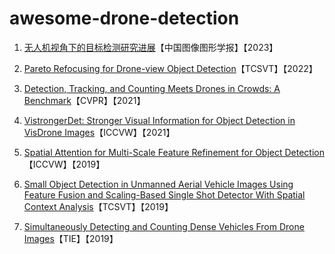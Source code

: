 # awesome-drone-detection

1. [无人机视角下的目标检测研究进展](http://www.cjig.cn/jig/ch/reader/view_abstract.aspx?flag=2&file_no=202208160000003&journal_id=jig)【中国图像图形学报】【2023】

2. [Pareto Refocusing for Drone-view Object Detection](https://ieeexplore.ieee.org/document/9905640)【TCSVT】【2022】
3. [Detection, Tracking, and Counting Meets Drones in Crowds: A Benchmark](https://arxiv.org/abs/2105.02440)【CVPR】【2021】
4. [VistrongerDet: Stronger Visual Information for Object Detection in VisDrone Images](https://ieeexplore.ieee.org/document/9607555)【ICCVW】【2021】
5. [Spatial Attention for Multi-Scale Feature Refinement for Object Detection](https://openaccess.thecvf.com/content_ICCVW_2019/papers/VISDrone/Wang_Spatial_Attention_for_Multi-Scale_Feature_Refinement_for_Object_Detection_ICCVW_2019_paper.pdf)【ICCVW】【2019】
6. [Small Object Detection in Unmanned Aerial Vehicle Images Using Feature Fusion and Scaling-Based Single Shot Detector With Spatial Context Analysis](https://ieeexplore.ieee.org/document/8672115)【TCSVT】【2019】

7. [Simultaneously Detecting and Counting Dense Vehicles From Drone Images](https://ieeexplore.ieee.org/document/8648370)【TIE】【2019】
